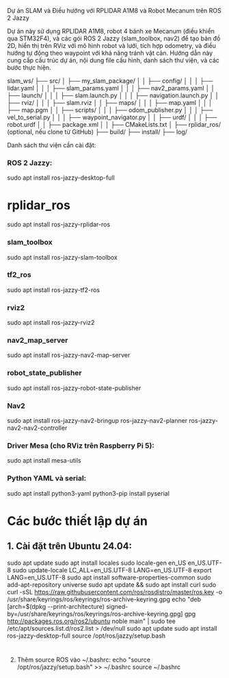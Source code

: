 Dự án SLAM và Điều hướng với RPLIDAR A1M8 và Robot Mecanum trên ROS 2 Jazzy

Dự án này sử dụng RPLIDAR A1M8, robot 4 bánh xe Mecanum (điều khiển qua STM32F4), và các gói ROS 2 Jazzy (slam_toolbox, nav2) để tạo bản đồ 2D, hiển thị trên RViz với mô hình robot và lưới, tích hợp odometry, và điều hướng tự động theo waypoint với khả năng tránh vật cản. Hướng dẫn này cung cấp cấu trúc dự án, nội dung file cấu hình, danh sách thư viện, và các bước thực hiện.

slam_ws/
├── src/
│   ├── my_slam_package/
│   │   ├── config/
│   │   │   ├── lidar.yaml
│   │   │   ├── slam_params.yaml
│   │   │   ├── nav2_params.yaml
│   │   ├── launch/
│   │   │   ├── slam.launch.py
│   │   │   ├── navigation.launch.py
│   │   ├── rviz/
│   │   │   ├── slam.rviz
│   │   ├── maps/
│   │   │   ├── map.yaml
│   │   │   ├── map.pgm
│   │   ├── scripts/
│   │   │   ├── odom_publisher.py
│   │   │   ├── vel_to_serial.py
│   │   │   ├── waypoint_navigator.py
│   │   ├── urdf/
│   │   │   ├── robot.urdf
│   │   ├── package.xml
│   │   ├── CMakeLists.txt
│   ├── rplidar_ros/ (optional, nếu clone từ GitHub)
├── build/
├── install/
├── log/


Danh sách thư viện cần cài đặt: 
### ROS 2 Jazzy:
sudo apt install ros-jazzy-desktop-full
# rplidar_ros
sudo apt install ros-jazzy-rplidar-ros
### slam_toolbox 
sudo apt install ros-jazzy-slam-toolbox
### tf2_ros
sudo apt install ros-jazzy-tf2-ros
### rviz2
sudo apt install ros-jazzy-rviz2
### nav2_map_server
sudo apt install ros-jazzy-nav2-map-server
### robot_state_publisher
sudo apt install ros-jazzy-robot-state-publisher
### Nav2
sudo apt install ros-jazzy-nav2-bringup ros-jazzy-nav2-planner ros-jazzy-nav2-nav2-controller
### Driver Mesa (cho RViz trên Raspberry Pi 5):
sudo apt install mesa-utils
### Python YAML và serial:
sudo apt install python3-yaml
python3-pip install pyserial

# Các bước thiết lập dự án
## 1. Cài đặt trên Ubuntu 24.04:
sudo apt update
sudo apt install locales
sudo locale-gen en_US en_US.UTF-8
sudo update-locale LC_ALL=en_US.UTF-8 LANG=en_US.UTF-8
export LANG=en_US.UTF-8
sudo apt install software-properties-common
sudo add-apt-repository universe
sudo apt update && sudo apt install curl
sudo curl -sSL https://raw.githubusercontent.com/ros/rosdistro/master/ros.key -o /usr/share/keyrings/ros/keyrings/ros-archive-keyring.gpg
echo "deb [arch=$(dpkg --print-architecture) signed-by=/usr/share/keyrings/ros/keyrings/ros-archive-keyring.gpg] gpg http://packages.ros.org/ros2/ubuntu noble main" | sudo tee /etc/apt/sources.list.d/ros2.list > /dev/null
sudo apt update
sudo apt install ros-jazzy-desktop-full
source /opt/ros/jazzy/setup.bash
#
#
#
#
2. Thêm source ROS vào ~/.bashrc:
echo "source /opt/ros/jazzy/setup.bash" >> ~/.bashrc
source ~/.bashrc


